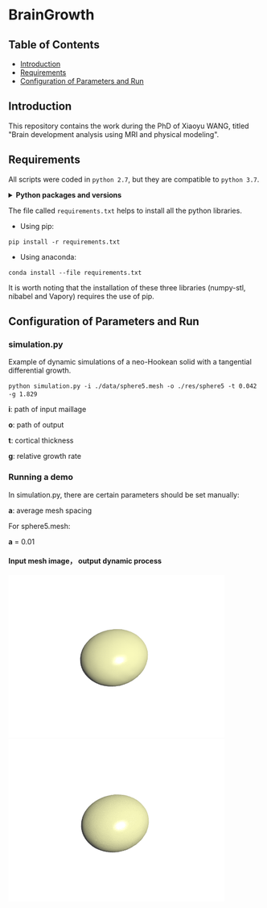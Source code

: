 # BrainGrowth

## Table of Contents

- [Introduction](#introduction)
- [Requirements](#requirements)
- [Configuration of Parameters and Run](#run)

## Introduction

This repository contains the work during the PhD of Xiaoyu WANG, titled "Brain development analysis using MRI and physical modeling".

## Requirements

All scripts were coded in `python 2.7`, but they are compatible to `python 3.7`.

<details>
<summary><b>Python packages and versions</b></summary>

- enum34==1.1.6
- funcsigs==1.0.2
- llvmlite==0.24.0
- nibabel==2.5.1
- numba==0.39.0
- numpy==1.17.2
- numpy-stl==2.10.1
- python-utils==2.3.0
- scikit-learn==0.21.3
- scipy==1.3.1
- singledispatch==3.4.0.3
- six==1.12.0
- Vapory==0.1.1
- mpmath==1.0.0
- os
- trimesh
</details>

The file called `requirements.txt` helps to install all the python libraries.

- Using pip:
```
pip install -r requirements.txt
```

- Using anaconda:
```
conda install --file requirements.txt
```

It is worth noting that the installation of these three libraries (numpy-stl, nibabel and Vapory) requires the use of pip. 

## Configuration of Parameters and Run

### simulation.py

Example of dynamic simulations of a neo-Hookean solid with a tangential differential growth.

```
python simulation.py -i ./data/sphere5.mesh -o ./res/sphere5 -t 0.042 -g 1.829
```

**i**: path of input maillage

**o**: path of output

**t**: cortical thickness

**g**: relative growth rate

### Running a demo

In simulation.py, there are certain parameters should be set manually:

**a**: average mesh spacing

For sphere5.mesh:

**a** = 0.01

#### Input mesh image， output dynamic process
<img src="./docs/B0.png" width = "430px" /><img src="./docs/sphere5.gif" width = "430px" />

